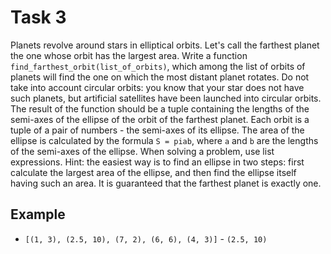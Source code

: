 # Task 3

Planets revolve around stars in elliptical orbits. Let's call the farthest planet
the one whose orbit has the largest area. Write a function `find_farthest_orbit(list_of_orbits)`,
which among the list of orbits of planets will find the one on which the most distant
planet rotates. Do not take into account circular orbits: you know that your star
does not have such planets, but artificial satellites have been launched into circular
orbits. The result of the function should be a tuple containing the lengths of the
semi-axes of the ellipse of the orbit of the farthest planet. Each orbit is a tuple
of a pair of numbers - the semi-axes of its ellipse. The area of the ellipse is calculated
by the formula `S = piab`, where `a` and `b` are the lengths of the semi-axes of
the ellipse. When solving a problem, use list expressions. Hint: the easiest way
is to find an ellipse in two steps: first calculate the largest area of the ellipse,
and then find the ellipse itself having such an area. It is guaranteed that the farthest
planet is exactly one.

## Example

- `[(1, 3), (2.5, 10), (7, 2), (6, 6), (4, 3)]` - `(2.5, 10)`
